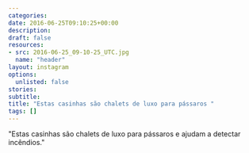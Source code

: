 ```yaml
---
categories:
date: 2016-06-25T09:10:25+00:00
description:
draft: false
resources:
- src: 2016-06-25_09-10-25_UTC.jpg
  name: "header"
layout: instagram
options:
  unlisted: false
stories:
subtitle:
title: "Estas casinhas são chalets de luxo para pássaros "
tags: []
---
```


"Estas casinhas são chalets de luxo para pássaros e ajudam a detectar incêndios."
